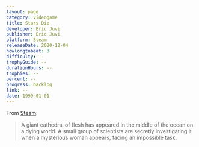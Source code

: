 ```yaml
---
layout: page
category: videogame
title: Stars Die
developer: Eric Juvi
publisher: Eric Juvi
platform: Steam
releaseDate: 2020-12-04
howlongtobeat: 3
difficulty: --
trophyGuide: --
durationHours: --
trophies: --
percent: --
progress: backlog
link: --
date: 1999-01-01
---
```


From [Steam](https://store.steampowered.com/app/1457740/Stars_Die/):

> A giant cathedral of flesh has appeared in the middle of the ocean on a dying world. A small group of scientists are secretly investigating it when a mysterious woman appears, facing an impossible task.
